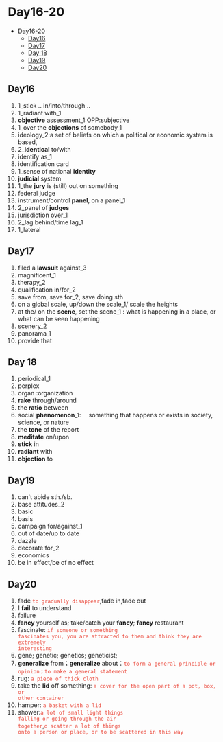 # Day16-20

- [Day16-20](#day16-20)
  - [Day16](#day16)
  - [Day17](#day17)
  - [Day 18](#day-18)
  - [Day19](#day19)
  - [Day20](#day20)

## Day16

1. 1_stick .. in/into/through ..
2. 1_radiant with_1
3. **objective** assessment_1:OPP:subjective
4. 1_over the **objections** of somebody_1
5. ideology_2:a set of beliefs on which a political or economic system is based, 
6. 2_**identical** to/with
7. identify as_1
8. identification card
9. 1_sense of national **identity**
10. **judicial** system
11. 1_the **jury** is (still) out on something
12. federal judge
13. instrument/control **panel**, on a panel_1
14. 2_panel of **judges**
15. jurisdiction over_1
16. 2_lag behind/time lag_1
17. 1_lateral

## Day17

1. filed a **lawsuit** against_3
2. magnificent_1
3. therapy_2
4. qualification in/for_2
5. save from, save for_2, save doing sth
6. on a global scale, up/down the scale_1/ scale the heights
7. at the/ on the **scene**, set the scene_1 : what is happening in a place, or what can be seen happening
8. scenery_2
9. panorama_1
10. provide that

## Day 18

1. periodical_1
2. perplex
3. organ :organization
4. **rake** through/around
5. the **ratio** between
6. social **phenomenon**_1:  something that happens or exists in society, science, or nature
7. the **tone** of the report
8. **meditate** on/upon
9. **stick** in
10. **radiant** with
11. **objection** to

## Day19

1. can't abide sth./sb.
2. base attitudes_2
3. basic
4. basis
5. campaign for/against_1
6. out of date/up to date
7. dazzle
8. decorate for_2
9. economics
10. be in effect/be of no effect

## Day20

1. fade <code style="color:#ea4335">to gradually disappear</code>,fade in,fade out
2. I **fail** to understand
3. failure
4. **fancy** yourself as; take/catch your **fancy**; **fancy** restaurant
5. fascinate: <code style="color:#ea4335">if someone or something fascinates you, you are attracted to them and think they are extremely interesting</code>
6. gene; genetic; genetics; geneticist;
7. **generalize** from；**generalize** about：<code style="color:#ea4335">to form a general principle or opinion；to make a general statement</code>
8. rug: <code style="color:#ea4335">a piece of thick cloth</code>
9. take the **lid** off something: <code style="color:#ea4335">a cover for the open part of a pot, box, or other container</code>
10. hamper: <code style="color:#ea4335">a basket with a lid</code>
11. shower:<code style="color:#ea4335">a lot of small light things falling or going through the air together</code>,<code style="color:#ea4335">o scatter a lot of things onto a person or place, or to be scattered in this way</code>
